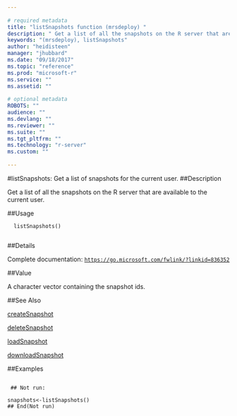 ```yaml
--- 
 
# required metadata 
title: "listSnapshots function (mrsdeploy) " 
description: " Get a list of all the snapshots on the R server that are available to the current user. " 
keywords: "(mrsdeploy), listSnapshots" 
author: "heidisteen" 
manager: "jhubbard" 
ms.date: "09/18/2017" 
ms.topic: "reference" 
ms.prod: "microsoft-r" 
ms.service: "" 
ms.assetid: "" 
 
# optional metadata 
ROBOTS: "" 
audience: "" 
ms.devlang: "" 
ms.reviewer: "" 
ms.suite: "" 
ms.tgt_pltfrm: "" 
ms.technology: "r-server" 
ms.custom: "" 
 
--- 
```

 
 
 
 
 #listSnapshots: Get a list of snapshots for the current user. 
 ##Description
 
Get a list of all the snapshots on the R server that are available to the current user.
 
 
 ##Usage

```   
  listSnapshots()
 
```
 
 ##Details
 
Complete documentation: [`https://go.microsoft.com/fwlink/?linkid=836352`](https://go.microsoft.com/fwlink/?linkid=836352)

 
 
 ##Value
 
A character vector containing the snapshot ids.
 
 ##See Also
 
[createSnapshot](createSnapshot.md)

[deleteSnapshot](deleteSnapshot.md)

[loadSnapshot](loadSnapshot.md)

[downloadSnapshot](downloadSnapshot.md)
   
 ##Examples

 ```
   
  ## Not run:
 
snapshots<-listSnapshots()
 ## End(Not run) 
  
 
```
 
